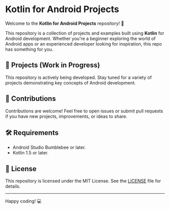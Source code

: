 # Kotlin for Android Projects

Welcome to the **Kotlin for Android Projects** repository! 🎉

This repository is a collection of projects and examples built using **Kotlin** for Android development. Whether you're a beginner exploring the world of Android apps or an experienced developer looking for inspiration, this repo has something for you.

## 🚧 Projects (Work in Progress)

This repository is actively being developed. Stay tuned for a variety of projects demonstrating key concepts of Android development.

## 🤝 Contributions

Contributions are welcome! Feel free to open issues or submit pull requests if you have new projects, improvements, or ideas to share.

## 🛠 Requirements

- Android Studio Bumblebee or later.
- Kotlin 1.5 or later.

## 📄 License

This repository is licensed under the MIT License. See the [LICENSE](LICENSE) file for details.

---

Happy coding! 💻
